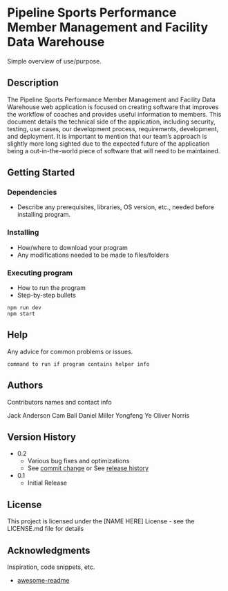 # Pipeline Sports Performance Member Management and Facility Data Warehouse

Simple overview of use/purpose.

## Description

The Pipeline Sports Performance Member Management and Facility Data Warehouse web application is focused on creating software that improves the workflow of coaches and provides useful information to members. This document details the technical side of the application, including security, testing, use cases, our development process, requirements, development, and deployment. It is important to mention that our team’s approach is slightly more long sighted due to the expected future of the application being a out-in-the-world piece of software that will need to be maintained. 


## Getting Started

### Dependencies

* Describe any prerequisites, libraries, OS version, etc., needed before installing program.

### Installing

* How/where to download your program
* Any modifications needed to be made to files/folders

### Executing program

* How to run the program
* Step-by-step bullets
```
npm run dev
npm start
```

## Help

Any advice for common problems or issues.
```
command to run if program contains helper info
```

## Authors

Contributors names and contact info

Jack Anderson
Cam Ball
Daniel Miller
Yongfeng Ye
Oliver Norris

## Version History

* 0.2
    * Various bug fixes and optimizations
    * See [commit change]() or See [release history]()
* 0.1
    * Initial Release

## License

This project is licensed under the [NAME HERE] License - see the LICENSE.md file for details

## Acknowledgments

Inspiration, code snippets, etc.
* [awesome-readme](https://github.com/matiassingers/awesome-readme)
